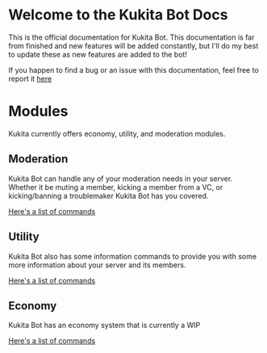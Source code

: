 # Welcome to the Kukita Bot Docs
This is the official documentation for Kukita Bot. This documentation is far from finished and new features will be added constantly, but I'll do my best to update
these as new features are added to the bot!

If you happen to find a bug or an issue with this documentation, feel free to report it [here](https://github.com/sp00p/Kukita/issues)
# Modules 
Kukita currently offers economy, utility, and moderation modules.
## Moderation 
Kukita Bot can handle any of your moderation needs in your server. Whether it be muting a member, kicking a member from a VC, or kicking/banning a troublemaker
Kukita Bot has you covered.

[Here's a list of commands](moderation.md)

## Utility
Kukita Bot also has some information commands to provide you with some more information about your server and its members. 

[Here's a list of commands](utility.md)

## Economy
Kukita Bot has an economy system that is currently a WIP

[Here's a list of commands](economy.md)
